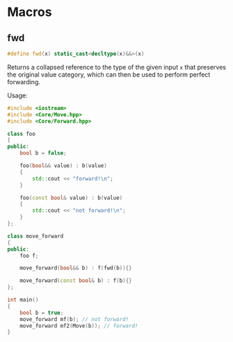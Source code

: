 # Macros

## fwd

```cpp
#define fwd(x) static_cast<decltype(x)&&>(x)
```

Returns a collapsed reference to the type of the given input ``x`` that preserves the original value category, which can then be used to perform perfect forwarding.

Usage:
```cpp
#include <iostream>
#include <Core/Move.hpp>
#include <Core/Forward.hpp>

class foo
{
public:
	bool b = false;

	foo(bool&& value) : b(value)
	{
		std::cout << "forward!\n";
	}

	foo(const bool& value) : b(value)
	{
		std::cout << "not forward!\n";
	}
};

class move_forward
{
public:
	foo f;

	move_forward(bool&& b) : f(fwd(b)){}

	move_forward(const bool& b) : f(b){}
};

int main()
{
	bool b = true;
	move_forward mf(b); // not forward!
	move_forward mf2(Move(b)); // forward!
}
```